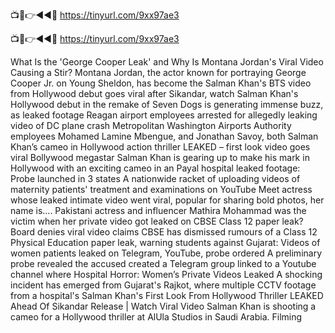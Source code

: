 📺📱👉◄◄🔴 https://tinyurl.com/9xx97ae3 

📺📱👉◄◄🔴 https://tinyurl.com/9xx97ae3 


What Is the 'George Cooper Leak' and Why Is Montana Jordan's Viral Video Causing a Stir?
Montana Jordan, the actor known for portraying George Cooper Jr. on Young Sheldon, has become the 
Salman Khan's BTS video from Hollywood debut goes viral after Sikandar, watch
Salman Khan's Hollywood debut in the remake of Seven Dogs is generating immense buzz, as leaked footage 
Reagan airport employees arrested for allegedly leaking video of DC plane crash
Metropolitan Washington Airports Authority employees Mohamed Lamine Mbengue, and Jonathan Savoy, both 
Salman Khan’s cameo in Hollywood action thriller LEAKED – first look video goes viral
Bollywood megastar Salman Khan is gearing up to make his mark in Hollywood with an exciting cameo in an 
Payal hospital leaked footage: Probe launched in 3 states
A nationwide racket of uploading videos of maternity patients' treatment and examinations on YouTube 
Meet actress whose leaked intimate video went viral, popular for sharing bold photos, her name is....
Pakistani actress and influencer Mathira Mohammad was the victim when her private video got leaked on 
CBSE Class 12 paper leak? Board denies viral video claims
CBSE has dismissed rumours of a Class 12 Physical Education paper leak, warning students against 
Gujarat: Videos of women patients leaked on Telegram, YouTube, probe ordered
A preliminary probe revealed the accused created a Telegram group linked to a Youtube channel where 
Hospital Horror: Women’s Private Videos Leaked
A shocking incident has emerged from Gujarat's Rajkot, where multiple CCTV footage from a hospital's 
Salman Khan's First Look From Hollywood Thriller LEAKED Ahead Of Sikandar Release | Watch Viral Video
Salman Khan is shooting a cameo for a Hollywood thriller at AlUla Studios in Saudi Arabia. Filming 
